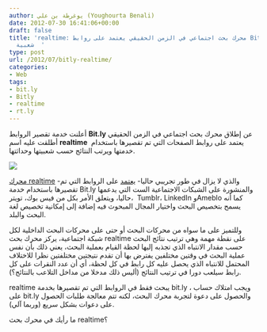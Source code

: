 ```yaml
---
author: يوغرطة بن علي (Youghourta Benali)
date: 2012-07-30 16:41:06+00:00
draft: false
title: 'realtime: محرك بحث اجتماعي في الزمن الحقيقي يعتمد على روابط Bit.ly الأكثر
  شعبية  '
type: post
url: /2012/07/bitly-realtime/
categories:
- Web
tags:
- bit.ly
- Bitly
- realtime
- rt.ly
---
```


أعلنت خدمة تقصير الروابط **Bit.ly** عن إطلاق محرك بحث اجتماعي في الزمن الحقيقي أطلقت عليه اسم **realtime**  يعتمد على روابط الصفحات التي تم تقصيرها باستخدام خدمتها ويرتب النتائج حسب شعبيتها وحداثتها.




[![](https://www.it-scoop.com/wp-content/uploads/2012/07/bitly-realtime.png)
](https://www.it-scoop.com/wp-content/uploads/2012/07/bitly-realtime.png)




[محرك realtime](http://rt.ly/) -والذي لا يزال في طور تجريبي حاليا- [يعتمد](http://blog.bitly.com/post/28157667321/from-bitly-labs-say-hello-to-realtime) على الروابط التي تم تقصيرها باستخدام خدمة Bit.ly والمنشورة على الشبكات الاجتماعية الست التي يدعمها حاليا، ويتعلق الأمر بكل من فيس بوك، تويتر،  Tumblr، LinkedIn وAmeblo كما أنه يسمح بتخصيص البحث واختيار المجال المبحوث فيه إضافة إلى إمكانية تخصيص لغة البحث والبلد.




وللتميز على ما سواه من محركات البحث أو حتى على محركات البحث الداخلية لكل شبكة اجتماعية، يركز محرك بحث realtime على نقطة مهمة وهي ترتيب نتائج البحث حسب مقدار الانتباه الذي تجذبه إليها لحظة القيام بعملية البحث، يعني ذلك بأن نفس عملية البحث في وقتين مختلفين يفترض بها أن تقدم نتيجتين مختلفتين نظرا للاختلاف المحتمل للانتباه الذي يحصل عليه كل رابط في كل لحظة، أي أن عدد النقرات على كل رابط سيلعب دورا في ترتيب النتائج (أليس ذلك مدخلا من مداخل التلاعب بالنتائج؟).




realtime يبحث فقط في الروابط التي تم تقصيرها بخدمة bit.ly ، ويجب امتلاك حساب على bit.ly والحصول على دعوة لتجربة محرك البحث، لكنه تتم معالجة طلبات الحصول على دعوات بشكل سريع (وربما آلي).




ما رأيك في محرك بحث realtime؟
